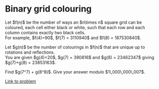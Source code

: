 # Binary grid colouring

<p>
Let $f(n)$ be the number of ways an $n\times n$ square grid can be coloured, each cell either black or white, such that each row and each column contains exactly two black cells.<br />
For example, $f(4)=90$, $f(7) = 3110940$ and $f(8) = 187530840$.
</p>
<p>
Let $g(n)$ be the number of colourings in $f(n)$ that are unique up to rotations and reflections.<br />
You are given $g(4)=20$, $g(7) = 390816$ and $g(8) = 23462347$ giving $g(7)+g(8) = 23853163$.
</p>
<p>
Find $g(7^7) + g(8^8)$. Give your answer modulo $1\,000\,000\,007$.
</p>



[Link to problem](https://projecteuler.net/problem=741)
